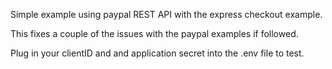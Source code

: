 Simple example using paypal REST API with the express checkout example.

This fixes a couple of the issues with the paypal examples if followed.

Plug in your clientID and and application secret into the .env file to test.
